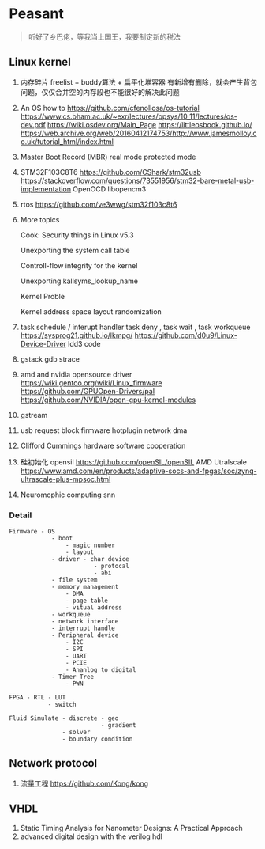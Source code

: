# Peasant
> 听好了乡巴佬，等我当上国王，我要制定新的税法

## Linux kernel 

1. 内存碎片 freelist + buddy算法 + 扁平化堆容器
    有新增有删除，就会产生背包问题，仅仅合并空的内存段也不能很好的解决此问题
2. An OS how to https://github.com/cfenollosa/os-tutorial  
https://www.cs.bham.ac.uk/~exr/lectures/opsys/10_11/lectures/os-dev.pdf 
https://wiki.osdev.org/Main_Page
https://littleosbook.github.io/ https://web.archive.org/web/20160412174753/http://www.jamesmolloy.co.uk/tutorial_html/index.html
3. Master Boot Record (MBR) real mode protected mode
4. STM32F103C8T6 https://github.com/CShark/stm32usb https://stackoverflow.com/questions/73551956/stm32-bare-metal-usb-implementation
    OpenOCD
    libopencm3
5. rtos https://github.com/ve3wwg/stm32f103c8t6
6. More topics
    
    Cook: Security things in Linux v5.3

    Unexporting the system call table

    Controll-flow integrity for the kernel

    Unexporting kallsyms_lookup_name

    Kernel Proble

    Kernel address space layout randomization
7. task schedule / interupt handler task deny , task wait , task workqueue 
    https://sysprog21.github.io/lkmpg/
    https://github.com/d0u9/Linux-Device-Driver ldd3 code
    
8. gstack gdb strace 
9. amd and nvidia opensource driver
    https://wiki.gentoo.org/wiki/Linux_firmware
    https://github.com/GPUOpen-Drivers/pal
    https://github.com/NVIDIA/open-gpu-kernel-modules

10. gstream
11. usb request block
    firmware hotplugin 
    network dma
12. Clifford Cummings
    hardware software cooperation

13. 硅初始化
    opensil https://github.com/openSIL/openSIL
    AMD Utralscale https://www.amd.com/en/products/adaptive-socs-and-fpgas/soc/zynq-ultrascale-plus-mpsoc.html

14. Neuromophic computing 
    snn



### Detail

    Firmware - OS    
                - boot
                    - magic number 
                    - layout 
                - driver - char device 
                            - protocal 
                            - abi
                - file system 
                - memory management 
                    - DMA
                    - page table 
                    - vitual address
                - workqueue
                - network interface
                - interrupt handle
                - Peripheral device
                    - I2C
                    - SPI 
                    - UART
                    - PCIE
                    - Ananlog to digital
                - Timer Tree 
                    - PWN

    FPGA - RTL - LUT 
               - switch

    Fluid Simulate - discrete - geo
                              - gradient
                   - solver
                   - boundary condition


## Network protocol
1. 流量工程 https://github.com/Kong/kong


## VHDL
1. Static Timing Analysis for Nanometer Designs: A Practical Approach
2. advanced digital design with the verilog hdl
